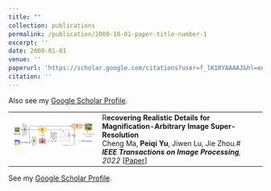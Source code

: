 ```yaml
---
title: ""
collection: publications
permalink: /publication/2009-10-01-paper-title-number-1
excerpt: ''
date: 2000-01-01
venue: ''
paperurl: 'https://scholar.google.com/citations?user=f_lK1RYAAAAJ&hl=en'
citation: ''
---
```

Also see my [Google Scholar Profile](https://scholar.google.com/citations?user=f_lK1RYAAAAJ&hl=en).

<table>

<tr>
<td><img class="proj_thumb" src="images/TIP2022graph.png" width="350px" alt=""/>&nbsp;</td>
<td><div class="pub_title"> R<b>ecovering Realistic Details for
Magnification-Arbitrary Image Super-Resolution</b> </div>
<div class="pub_author"> Cheng Ma, <b>Peiqi Yu</b>, Jiwen Lu, Jie Zhou.# </div>
<div class="pub_journal"><i><b>IEEE Transactions on Image Processing</b>, 2022</i> [<a href="https://ieeexplore.ieee.org/abstract/document/9776607">Paper</a>]</div>
</td>
</tr>

</table>

See my [Google Scholar Profile](https://scholar.google.com/citations?user=f_lK1RYAAAAJ&hl=en).

